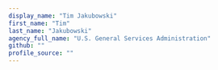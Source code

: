 ```yaml
---
display_name: "Tim Jakubowski"
first_name: "Tim"
last_name: "Jakubowski"
agency_full_name: "U.S. General Services Administration"
github: ""
profile_source: ""
---
```

